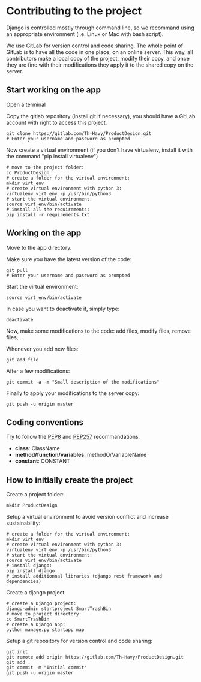 # Contributing to the project

Django is controlled mostly through command line, so we recommand using an appropriate environment (i.e. Linux or Mac with bash script).

We use GitLab for version control and code sharing. The whole point of GitLab is to have all the code in one place, on an online server.
This way, all contributors make a local copy of the project, modify their copy, and once they are fine with their modifications they apply it to the shared copy on the server.

## Start working on the app

Open a terminal

Copy the gitlab repository (install git if necessary), you should have a GitLab account with right to access this project.
```
git clone https://gitlab.com/Th-Havy/ProductDesign.git
# Enter your username and password as prompted
```

Now create a virtual environment (if you don't have virtualenv, install it with the command "pip install virtualenv")
```
# move to the project folder:
cd ProductDesign
# create a folder for the virtual environment:
mkdir virt_env
# create virtual environment with python 3:
virtualenv virt_env -p /usr/bin/python3
# start the virtual environment:
source virt_env/bin/activate
# install all the requirements:
pip install -r requirements.txt
```

## Working on the app

Move to the app directory.

Make sure you have the latest version of the code:
```
git pull
# Enter your username and password as prompted
```

Start the virtual environment:
```
source virt_env/bin/activate
```

In case you want to deactivate it, simply type:
```
deactivate
```

Now, make some modifications to the code: add files, modify files, remove files, ...

Whenever you add new files:
```
git add file
```

After a few modifications:
```
git commit -a -m "Small description of the modifications"
```

Finally to apply your modifications to the server copy:
```
git push -u origin master
```

## Coding conventions

Try to follow the [PEP8](https://www.python.org/dev/peps/pep-0008/#maximum-line-length) and [PEP257](https://www.python.org/dev/peps/pep-0257/) recommandations.

* **class**: ClassName
* **method/function/variables**: methodOrVariableName
* **constant**: CONSTANT

## How to initially create the project

Create a project folder:
```
mkdir ProductDesign
```

Setup a virtual environment to avoid version conflict and increase sustainability:
```
# create a folder for the virtual environment:
mkdir virt_env
# create virtual environment with python 3:
virtualenv virt_env -p /usr/bin/python3
# start the virtual environment:
source virt_env/bin/activate
# install django:
pip install django
# install additionnal libraries (django rest framework and dependencies)
```

Create a django project
```
# create a Django project:
django-admin startproject SmartTrashBin
# move to project directory:
cd SmartTrashBin
# create a Django app:
python manage.py startapp map
```

Setup a git repository for version control and  code sharing:
```
git init
git remote add origin https://gitlab.com/Th-Havy/ProductDesign.git
git add .
git commit -m "Initial commit"
git push -u origin master
```

